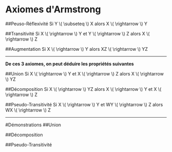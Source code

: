 Axiomes d'Armstrong
===================


##Peuso-Réflexivité
Si Y \\( \subseteq \\) X alors X \\( \rightarrow \\) Y

##Transitivité
Si X \\( \rightarrow \\) Y et Y \\( \rightarrow \\) Z alors X \\( \rightarrow \\) Z

##Augmentation
Si X \\( \rightarrow \\) Y alors XZ \\( \rightarrow \\) YZ

--------------------------------------------------------------
**De ces 3 axiomes, on peut déduire les propriétés suivantes**

##Union
Si X \\( \rightarrow \\) Y et X \\( \rightarrow \\) Z alors X \\( \rightarrow \\) YZ

##Décomposition
Si X \\( \rightarrow \\) YZ alors X \\( \rightarrow \\) Y et X \\( \rightarrow \\) Z

##Pseudo-Transitivité
Si X \\( \rightarrow \\) Y et WY \\( \rightarrow \\) Z alors WX \\( \rightarrow \\) Z

--------------
#Démonstrations
##Union

##Décomposition

##Pseudo-Transitivité
